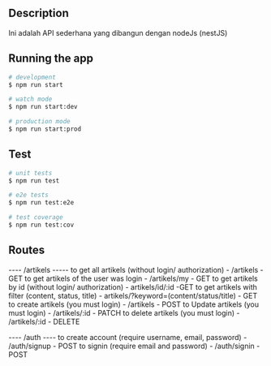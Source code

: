 ## Description

  Ini adalah API sederhana yang dibangun dengan nodeJs (nestJS)

## Running the app

```bash
# development
$ npm run start

# watch mode
$ npm run start:dev

# production mode
$ npm run start:prod
```

## Test

```bash
# unit tests
$ npm run test

# e2e tests
$ npm run test:e2e

# test coverage
$ npm run test:cov
```

## Routes
---- /artikels -----
to get all artikels (without login/ authorization) - /artikels - GET
to get artikels of the user was login - /artikels/my - GET
to get artikels by id (without login/ authorization) - artikels/id/:id -GET
to get artikels with filter (content, status, title) - artikels/?keyword=(content/status/title) - GET
to create artikels (you must login) - /artikels - POST
to Update artikels (you must login) - /artikels/:id - PATCH
to delete artikels (you must login) - /artikels/:id - DELETE

---- /auth ----
to create account (require username, email, password) - /auth/signup - POST
to signin (require email and password) - /auth/signin - POST